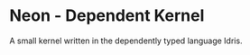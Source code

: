 Neon - Dependent Kernel
=======================

A small kernel written in the dependently typed language Idris.
